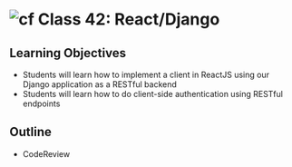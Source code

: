 # ![cf](http://i.imgur.com/7v5ASc8.png) Class 42: React/Django

## Learning Objectives

- Students will learn how to implement a client in ReactJS using our Django application as a RESTful backend
- Students will learn how to do client-side authentication using RESTful endpoints

## Outline
- CodeReview
<!-- [Hyperlinks]{:target="_blank"} -->


<!-- links -->
<!-- [Hyperlinks]: To supporting materials -->

